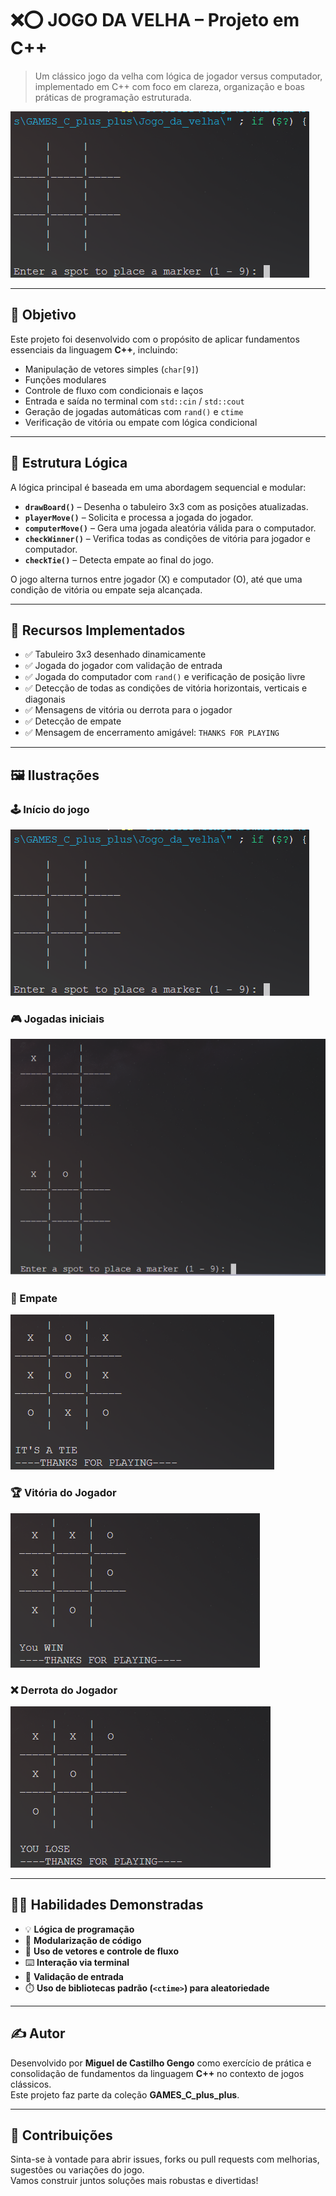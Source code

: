 # ❌⭕ JOGO DA VELHA – Projeto em C++

> Um clássico jogo da velha com lógica de jogador versus computador, implementado em C++ com foco em clareza, organização e boas práticas de programação estruturada.

![Preview do Jogo](./assets/inicio-do-jogo.png)

---

## 🎯 Objetivo

Este projeto foi desenvolvido com o propósito de aplicar fundamentos essenciais da linguagem **C++**, incluindo:

- Manipulação de vetores simples (`char[9]`)
- Funções modulares
- Controle de fluxo com condicionais e laços
- Entrada e saída no terminal com `std::cin` / `std::cout`
- Geração de jogadas automáticas com `rand()` e `ctime`
- Verificação de vitória ou empate com lógica condicional

---

## 🧠 Estrutura Lógica

A lógica principal é baseada em uma abordagem sequencial e modular:

- **`drawBoard()`** – Desenha o tabuleiro 3x3 com as posições atualizadas.
- **`playerMove()`** – Solicita e processa a jogada do jogador.
- **`computerMove()`** – Gera uma jogada aleatória válida para o computador.
- **`checkWinner()`** – Verifica todas as condições de vitória para jogador e computador.
- **`checkTie()`** – Detecta empate ao final do jogo.

O jogo alterna turnos entre jogador (X) e computador (O), até que uma condição de vitória ou empate seja alcançada.

---

## 🧰 Recursos Implementados

- ✅ Tabuleiro 3x3 desenhado dinamicamente
- ✅ Jogada do jogador com validação de entrada
- ✅ Jogada do computador com `rand()` e verificação de posição livre
- ✅ Detecção de todas as condições de vitória horizontais, verticais e diagonais
- ✅ Mensagens de vitória ou derrota para o jogador
- ✅ Detecção de empate
- ✅ Mensagem de encerramento amigável: `THANKS FOR PLAYING`

---

## 🖼️ Ilustrações

### 🕹️ Início do jogo
![Início do Jogo](./assets/inicio-do-jogo.png)

### 🎮 Jogadas iniciais
![Jogadas Iniciais](./assets/jogadas-iniciais.png)

### 🤝 Empate
![Empate Final](./assets/empate-final.png)

### 🏆 Vitória do Jogador
![Vitória do Jogador](./assets/vitoria-do-jogador.png)

### ❌ Derrota do Jogador
![Derrota do Jogador](./assets/derrota-do-jogador.png)

---

## 🧑‍💻 Habilidades Demonstradas

- 💡 **Lógica de programação**
- 🧱 **Modularização de código**
- 🔁 **Uso de vetores e controle de fluxo**
- ⌨️ **Interação via terminal**
- 🧪 **Validação de entrada**
- ⏱️ **Uso de bibliotecas padrão (`<ctime>`) para aleatoriedade**

---

## ✍️ Autor

Desenvolvido por **Miguel de Castilho Gengo** como exercício de prática e consolidação de fundamentos da linguagem **C++** no contexto de jogos clássicos.  
Este projeto faz parte da coleção **GAMES_C_plus_plus**.

---

## 📢 Contribuições

Sinta-se à vontade para abrir issues, forks ou pull requests com melhorias, sugestões ou variações do jogo.  
Vamos construir juntos soluções mais robustas e divertidas!